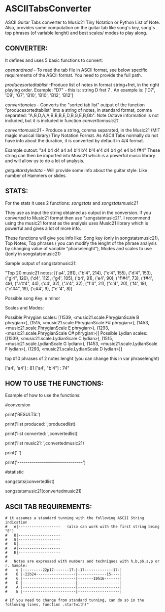 # ASCIITabsConverter

ASCII Guitar Tabs converter to Music21 Tiny Notation or Python List of Note.
Also, provides some computation on the guitar tab like song's key, song's top phrases (of variable lenght) and  best scales/ modes to play along.

CONVERTER:
----------
It defines and uses 5 basic functions to convert:

*openandread* - To read the tab file in ASCII format, see below specific requirements of the ASCII format. You need to provide the full path.

*producesortedtablist* -Produce list of notes in format string+fret, in the right playing order. Example: "D7" - this is: string D fret 7 . An example is: ['D7', 'D9', 'G7', 'B10', 'B10', 'B12', 'B12']
 
*converttonotes*  - Converts the "sorted tab list" output of the function "producesortedtablist" into a string of notes, in standard format, comma separated: "A,B,D,A,A,B,B,B,E,D,B,G,E,B,Gb". Note Octave information is not included, but it is included in function *converttomusic21*

*converttomusic21* - Produce a string, comma separated, in the Music21 (MIT magic musical library) Tiny Notation Format. As ASCII Tabs normally do not have info  about the duration, it is converted by default in 4/4 format. 

Example outout:
"a4 b4 d4 a4 a4 b'4 b'4 b'4 e'4 d4 b4 g4 e4 b4 f#4"
These string can then be imported into Musc21 which is a powerful music library and will allow us to do a lot of analysis.

*getguitarstyledata* - Will provide some info about the guitar style. Like number of Hammers or slides.




STATS:
------
For the stats it uses 2 functions:
*songstats* and 
*songstatsmusic21* 

They use as input the string obtained as output in the conversion. If you converted to Music21 format then use "songstatmusic21".
I recommend using the music21 format as the analysis uses Music21 library which is powerful and gives a lot of more info.

These functions will give you info like:
 Song key (only in songstatsmusic21), 
 Top Notes, 
 Top phrases ( you can modify the lenght of the phrase analysis by changing value of variable "pharselenght"), 
 Modes and scales to use ((only in songstatsmusic21)
  
  
Sample output of songstatmusic21:

 "Top 20 music21 notes:  [('a4', 281), ("b'4", 214), ("e'4", 155), ("d'4", 153), ("g'4", 120), ('d4', 112), ('g4', 105), ('b4', 91), ('e4', 90), ("f'#4", 73), ('f#4', 49), ("a'#4", 44), ('c4', 32), ("a'4", 32), ("f'4", 21), ("c'4", 20), ('f4', 19), ("c'#4", 19), ('c#4', 9), ("e''4", 8)]

Possible song Key:  e minor
 
Scales and Modes:

Possible Phrygian scales: [(1539, <music21.scale.PhrygianScale B phrygian>), (1515, <music21.scale.PhrygianScale F# phrygian>), (1453, <music21.scale.PhrygianScale E phrygian>), (1293, <music21.scale.PhrygianScale C# phrygian>)]
Possible Lydian scales: [(1539, <music21.scale.LydianScale C lydian>), (1515, <music21.scale.LydianScale G lydian>), (1453, <music21.scale.LydianScale F lydian>), (1293, <music21.scale.LydianScale D lydian>)]

 
top #10 phrases of  2  notes lenght (you can change this in var phraselenght)
 
['a4', 'a4'] :  81
['a4', "b'4"] :  74"



HOW TO USE THE FUNCTIONS:
---------------------------
Example of how to use the functions:

#conversion

print('RESULTS:')

print('list produced: ',producedlist)

print('list converted: ',convertedlist)

print('list music21: ',convertedmusic21)

print(' ')

print('---------------------------------')


#statistic

songstats(convertedlist)

songstatsmusic21(convertedmusic21)



ASCII TAB REQUIREMENTS:
-----------------------

    # it assumes a standard tunning with the following ASCII String indication
    #   e|-------------------   (also can work with the first string being "E")
    #   B|-------------------
    #   G|-------------------
    #   D|-------------------
    #   A|-------------------
    #   E|-------------------
    #
    #   Notes are expressed with numbers and techniques with h,b,pb,s,p or r. Sample:
    #    e |---------22p17-------17-|-17-------------17-|
    #    B |-22b24------------------|-------------15----|
    #    G |------------------------|-------19h16-------|
    #    D |------------------------|-------------------|
    #    A |------------------------|-------------------|
    #    E |------------------------|-------------------|

    # If you need to change from standard tunning, can do so in the following lines, function .startwith("







